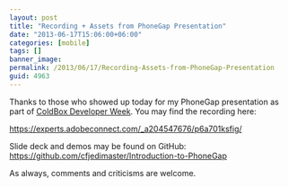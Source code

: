 ```yaml
---
layout: post
title: "Recording + Assets from PhoneGap Presentation"
date: "2013-06-17T15:06:00+06:00"
categories: [mobile]
tags: []
banner_image: 
permalink: /2013/06/17/Recording-Assets-from-PhoneGap-Presentation
guid: 4963
---
```


Thanks to those who showed up today for my PhoneGap presentation as part of <a href="http://www.coldbox.org/cbdw">ColdBox Developer Week</a>. You may find the recording here:

<a href="https://experts.adobeconnect.com/_a204547676/p6a701ksfig/">https://experts.adobeconnect.com/_a204547676/p6a701ksfig/</a>

Slide deck and demos may be found on GitHub: <a href="https://github.com/cfjedimaster/Introduction-to-PhoneGap">https://github.com/cfjedimaster/Introduction-to-PhoneGap</a>

As always, comments and criticisms are welcome.